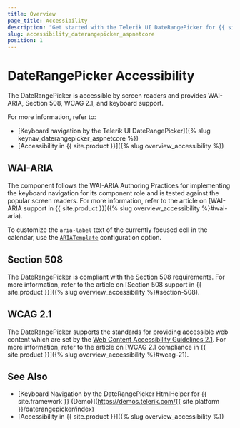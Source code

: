 ```yaml
---
title: Overview
page_title: Accessibility
description: "Get started with the Telerik UI DateRangePicker for {{ site.framework }} and learn about its accessibility support for WAI-ARIA, Section 508, and WCAG 2.1."
slug: accessibility_daterangepicker_aspnetcore
position: 1
---
```


# DateRangePicker Accessibility

The DateRangePicker is accessible by screen readers and provides WAI-ARIA, Section 508, WCAG 2.1, and keyboard support.

For more information, refer to:
* [Keyboard navigation by the Telerik UI DateRangePicker]({% slug keynav_daterangepicker_aspnetcore %})
* [Accessibility in {{ site.product }}]({% slug overview_accessibility %})

## WAI-ARIA

The component follows the WAI-ARIA Authoring Practices for implementing the keyboard navigation for its component role and is tested against the popular screen readers. For more information, refer to the article on [WAI-ARIA support in {{ site.product }}]({% slug overview_accessibility %}#wai-aria).

To customize the `aria-label` text of the currently focused cell in the calendar, use the [`ARIATemplate`](/api/kendo.mvc.ui.fluent/daterangepickerbuilder#ariatemplatesystemstring) configuration option.

## Section 508

The DateRangePicker is compliant with the Section 508 requirements. For more information, refer to the article on [Section 508 support in {{ site.product }}]({% slug overview_accessibility %}#section-508).

## WCAG 2.1

The DateRangePicker supports the standards for providing accessible web content which are set by the [Web Content Accessibility Guidelines 2.1](https://www.w3.org/TR/WCAG/). For more information, refer to the article on [WCAG 2.1 compliance in {{ site.product }}]({% slug overview_accessibility %}#wcag-21).

## See Also

* [Keyboard Navigation by the DateRangePicker HtmlHelper for {{ site.framework }} (Demo)](https://demos.telerik.com/{{ site.platform }}/daterangepicker/index)
* [Accessibility in {{ site.product }}]({% slug overview_accessibility %})

